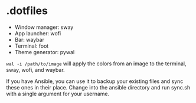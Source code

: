 # .dotfiles

* Window manager: sway
* App launcher: wofi
* Bar: waybar
* Terminal: foot
* Theme generator: pywal

`wal -i /path/to/image` will apply the colors from an image to the terminal, sway, wofi, and  waybar.

If you have Ansible, you can use it to backup your existing files and sync these ones in their place. Change into the ansible directory and run sync.sh with a single argument for your username.